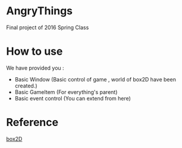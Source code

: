 # AngryThings
Final project of 2016 Spring Class

# How to use
We have provided you :
* Basic Window (Basic control of game , world of box2D have been created.)
* Basic GameItem (For everything's parent)
* Basic event control (You can extend from here)

# Reference 
[box2D](http://box2d.org/)
